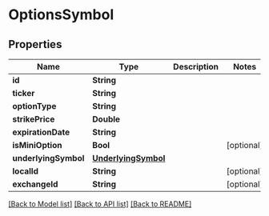 # OptionsSymbol

## Properties
Name | Type | Description | Notes
------------ | ------------- | ------------- | -------------
**id** | **String** |  | 
**ticker** | **String** |  | 
**optionType** | **String** |  | 
**strikePrice** | **Double** |  | 
**expirationDate** | **String** |  | 
**isMiniOption** | **Bool** |  | [optional] 
**underlyingSymbol** | [**UnderlyingSymbol**](UnderlyingSymbol.md) |  | 
**localId** | **String** |  | [optional] 
**exchangeId** | **String** |  | [optional] 

[[Back to Model list]](../README.md#models) [[Back to API list]](../README.md#api-endpoints) [[Back to README]](../README.md)



